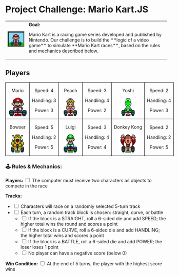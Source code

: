 <h1>Project Challenge: Mario Kart.JS</h1> <table> <tr> <td> <img src="./docs/header.gif" alt="Mario Kart" width="200"> </td> <td> <b>Goal:</b> <p> Mario Kart is a racing game series developed and published by Nintendo. Our challenge is to build the **logic of a video game** to simulate **Mario Kart races**, based on the rules and mechanics described below. </p> </td> </tr> </table>
<h2>Players</h2> <table style="border-collapse: collapse; width: 800px; margin: 0 auto;"> <tr> <td style="border: 1px solid black; text-align: center;"> <p>Mario</p> <img src="./docs/mario.gif" alt="Mario Kart" width="60" height="60"> </td> <td style="border: 1px solid black; text-align: center;"> <p>Speed: 4</p> <p>Handling: 3</p> <p>Power: 3</p> </td> <td style="border: 1px solid black; text-align: center;"> <p>Peach</p> <img src="./docs/peach.gif" alt="Mario Kart" width="60" height="60"> </td> <td style="border: 1px solid black; text-align: center;"> <p>Speed: 3</p> <p>Handling: 4</p> <p>Power: 2</p> </td> <td style="border: 1px solid black; text-align: center;"> <p>Yoshi</p> <img src="./docs/yoshi.gif" alt="Mario Kart" width="60" height="60"> </td> <td style="border: 1px solid black; text-align: center;"> <p>Speed: 2</p> <p>Handling: 4</p> <p>Power: 3</p> </td> </tr> <tr> <td style="border: 1px solid black; text-align: center;"> <p>Bowser</p> <img src="./docs/bowser.gif" alt="Mario Kart" width="60" height="60"> </td> <td style="border: 1px solid black; text-align: center;"> <p>Speed: 5</p> <p>Handling: 2</p> <p>Power: 5</p> </td> <td style="border: 1px solid black; text-align: center;"> <p>Luigi</p> <img src="./docs/luigi.gif" alt="Mario Kart" width="60" height="60"> </td> <td style="border: 1px solid black; text-align: center;"> <p>Speed: 3</p> <p>Handling: 4</p> <p>Power: 4</p> </td> <td style="border: 1px solid black; text-align: center;"> <p>Donkey Kong</p> <img src="./docs/dk.gif" alt="Mario Kart" width="60" height="60"> </td> <td style="border: 1px solid black; text-align: center;"> <p>Speed: 2</p> <p>Handling: 2</p> <p>Power: 5</p> </td> </tr> </table>
<h3>🕹️ Rules & Mechanics:</h3>
<b>Players:</b>
<input type="checkbox" id="players-item" />
<label for="players-item">The computer must receive two characters as objects to compete in the race</label>

<b>Tracks:</b>

<ul> <li><input type="checkbox" id="track-1-item" /> <label for="track-1-item">Characters will race on a randomly selected 5-turn track</label></li> <li> <input type="checkbox" id="track-2-item" /> <label for="track-2-item">Each turn, a random track block is chosen: straight, curve, or battle</label> <ul> <li><input type="checkbox" id="track-2-1-item" /> <label for="track-2-1-item">If the block is a STRAIGHT, roll a 6-sided die and add SPEED; the higher total wins the round and scores a point</label></li> <li><input type="checkbox" id="track-2-2-item" /> <label for="track-2-2-item">If the block is a CURVE, roll a 6-sided die and add HANDLING; the higher total wins and scores a point</label></li> <li><input type="checkbox" id="track-2-3-item" /> <label for="track-2-3-item">If the block is a BATTLE, roll a 6-sided die and add POWER; the loser loses 1 point</label></li> <li><input type="checkbox" id="track-2-4-item" /> <label for="track-2-4-item">No player can have a negative score (below 0)</label></li> </ul> </li> </ul>
<b>Win Condition:</b>
<input type="checkbox" id="victory-item" />
<label for="victory-item">At the end of 5 turns, the player with the highest score wins</label>

